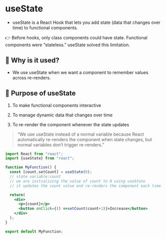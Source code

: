 # useState

- useState is a React Hook that lets you add state (data that changes over time) to functional components.

👉 Before hooks, only class components could have state. Functional components were “stateless.”
useState solved this limitation.

## 🔹 Why is it used?

- We use useState when we want a component to remember values across re-renders.

## 🔹 Purpose of useState

1. To make functional components interactive

2. To manage dynamic data that changes over time

3. To re-render the component whenever the state updates

> “We use useState instead of a normal variable because React automatically re-renders the component when state changes, but normal variables don’t trigger re-renders.”


```jsx
import React from "react";
import {useState} from "react";

function MyFunction() {
  const [count,setCount] = useState(0);
  // state variable:count
  // we are initializing the value of count to 0 using useState
  // it updates the count value and re-renders the component each time the state is updated

  return(
    <div>
      <p>{count}</p>
      <button onClick={() =>setCount(count+1)}>Increase</button>
    </div>
  );
}

export default MyFunction;
```
